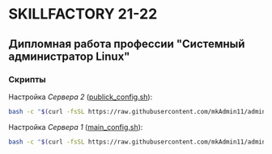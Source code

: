 # SKILLFACTORY 21-22

## Дипломная работа профессии "Системный администратор Linux"

### Скрипты

Настройка _Сервера 2_ ([publick_config.sh](publick_config.sh)):  

```bash
bash -c "$(curl -fsSL https://raw.githubusercontent.com/mkAdmin11/admin-11/master/scripts/publick_config.sh)"
```

Настройка _Сервера 1_ ([main_config.sh](main_config.sh)):  

```bash
bash -c "$(curl -fsSL https://raw.githubusercontent.com/mkAdmin11/admin-11/master/scripts/main_config.sh)"
```
